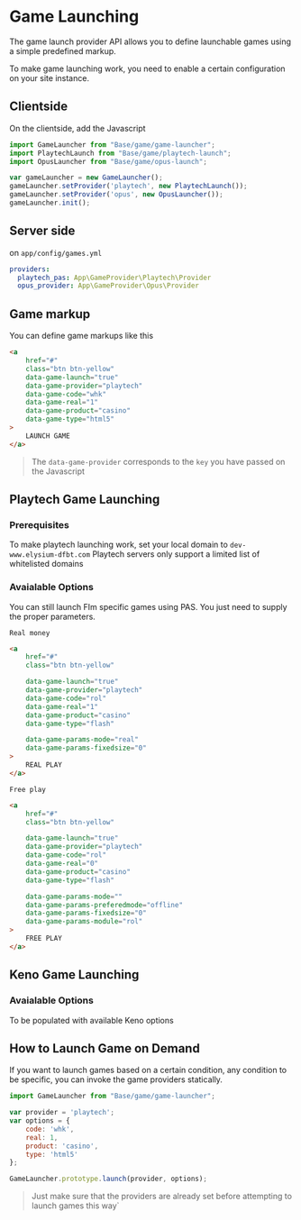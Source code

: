# Game Launching

The game launch provider API allows you to define launchable games using a simple
predefined markup.

To make game launching work, you need to enable a certain configuration on your
site instance.

## Clientside

On the clientside, add the Javascript

```javascript
import GameLauncher from "Base/game/game-launcher";
import PlaytechLaunch from "Base/game/playtech-launch";
import OpusLauncher from "Base/game/opus-launch";

var gameLauncher = new GameLauncher();
gameLauncher.setProvider('playtech', new PlaytechLaunch());
gameLauncher.setProvider('opus', new OpusLauncher());
gameLauncher.init();
```

## Server side

on `app/config/games.yml`

```yml
providers:
  playtech_pas: App\GameProvider\Playtech\Provider
  opus_provider: App\GameProvider\Opus\Provider
```

## Game markup

You can define game markups like this

```html
<a 
    href="#"
    class="btn btn-yellow" 
    data-game-launch="true"
    data-game-provider="playtech"
    data-game-code="whk"
    data-game-real="1"
    data-game-product="casino"
    data-game-type="html5"
>
    LAUNCH GAME
</a>
```
> The `data-game-provider` corresponds to the `key` you have passed on the Javascript

## Playtech Game Launching

### Prerequisites

To make playtech launching work, set your local domain to `dev-www.elysium-dfbt.com`
Playtech servers only support a limited list of whitelisted domains

### Avaialable Options

You can still launch FIm specific games using PAS. You just need to supply the proper
parameters.

`Real money`

```html
<a 
    href="#"
    class="btn btn-yellow" 

    data-game-launch="true"
    data-game-provider="playtech"
    data-game-code="rol"
    data-game-real="1"
    data-game-product="casino"
    data-game-type="flash"

    data-game-params-mode="real"
    data-game-params-fixedsize="0"
>
    REAL PLAY
</a>
```

`Free play`

```html
<a 
    href="#"
    class="btn btn-yellow" 

    data-game-launch="true"
    data-game-provider="playtech"
    data-game-code="rol"
    data-game-real="0"
    data-game-product="casino"
    data-game-type="flash"

    data-game-params-mode=""
    data-game-params-preferedmode="offline"
    data-game-params-fixedsize="0"
    data-game-params-module="rol"
>
    FREE PLAY
</a>
```

## Keno Game Launching

### Avaialable Options

To be populated with available Keno options

## How to Launch Game on Demand

If you want to launch games based on a certain condition, any condition to be specific,
you can invoke the game providers statically.

```javascript
import GameLauncher from "Base/game/game-launcher";

var provider = 'playtech';
var options = {
    code: 'whk',
    real: 1,
    product: 'casino',
    type: 'html5'
};

GameLauncher.prototype.launch(provider, options);
```

> Just make sure that the providers are already set before attempting to launch games this way`
